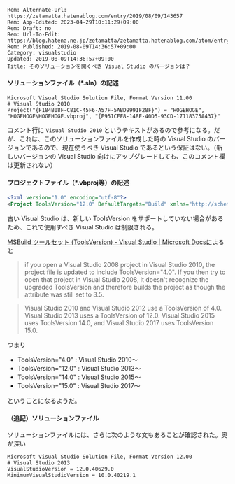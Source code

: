```header
Rem: Alternate-Url: https://zetamatta.hatenablog.com/entry/2019/08/09/143657
Rem: App-Edited: 2023-04-29T10:11:29+09:00
Rem: Draft: no
Rem: Url-To-Edit: https://blog.hatena.ne.jp/zetamatta/zetamatta.hatenablog.com/atom/entry/26006613390660222
Rem: Published: 2019-08-09T14:36:57+09:00
Category: visualstudio
Updated: 2019-08-09T14:36:57+09:00
Title: そのソリューションを開くべき Visual Studio のバージョンは？
```
#### ソリューションファイル（*.sln）の記述

```sln
Microsoft Visual Studio Solution File, Format Version 11.00
# Visual Studio 2010
Project("{F184B08F-C81C-45F6-A57F-5ABD9991F28F}") = "HOGEHOGE", "HOGEHOGE\HOGEHOGE.vbproj", "{E951CFF8-148E-40D5-93CD-17118375A437}"
```

コメント行に `Visual Studio 2010` というテキストがあるので参考になる。だが、これは、このソリューションファイルを作成した時の Visual Studio のバージョンであるので、現在使うべき Visual Studio であるという保証はない。（新しいバージョンの Visual Studio 向けにアップグレードしても、このコメント欄は更新されない）

#### プロジェクトファイル（*.vbproj等）の記述

```xml
<?xml version="1.0" encoding="utf-8"?>
<Project ToolsVersion="12.0" DefaultTargets="Build" xmlns="http://schemas.microsoft.com/developer/msbuild/2003">
```

古い Visual Studio は、新しい ToolsVersion をサポートしていない場合があるため、これで使用すべき Visual Studio は制限される。

[MSBuild ツールセット (ToolsVersion) - Visual Studio | Microsoft Docs](https://docs.microsoft.com/ja-jp/visualstudio/msbuild/msbuild-toolset-toolsversion?view=vs-2019)によると

> if you open a Visual Studio 2008 project in Visual Studio 2010, the project file is updated to include ToolsVersion="4.0". If you then try to open that project in Visual Studio 2008, it doesn't recognize the upgraded ToolsVersion and therefore builds the project as though the attribute was still set to 3.5.

> Visual Studio 2010 and Visual Studio 2012 use a ToolsVersion of 4.0. Visual Studio 2013 uses a ToolsVersion of 12.0. Visual Studio 2015 uses ToolsVersion 14.0, and Visual Studio 2017 uses ToolsVersion 15.0.

つまり

* ToolsVersion="4.0" : Visual Studio 2010～
* ToolsVersion="12.0" : Visual Studio 2013～
* ToolsVersion="14.0" : Visual Studio 2015～
* ToolsVersion="15.0" : Visual Studio 2017～

ということになるようだ。

#### （追記）ソリューションファイル

ソリューションファイルには、さらに次のような文もあることが確認された。奥が深い

```
Microsoft Visual Studio Solution File, Format Version 12.00
# Visual Studio 2013
VisualStudioVersion = 12.0.40629.0
MinimumVisualStudioVersion = 10.0.40219.1
```
